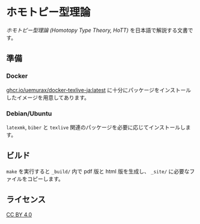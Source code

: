 # ホモトピー型理論

*ホモトピー型理論 (Homotopy Type Theory, HoTT)* を日本語で解説する文書です。

## 準備

### Docker

[ghcr.io/uemurax/docker-texlive-ja:latest](https://github.com/uemurax/docker-texlive-ja/pkgs/container/docker-texlive-ja)
に十分にパッケージをインストールしたイメージを用意してあります。

### Debian/Ubuntu

`latexmk`, `biber` と `texlive` 関連のパッケージを必要に応じてインストールします。

## ビルド

`make` を実行すると `_build/` 内で pdf 版と html 版を生成し、 `_site/` に必要なファイルをコピーします。

## ライセンス

[CC BY 4.0](https://creativecommons.org/licenses/by/4.0/)
